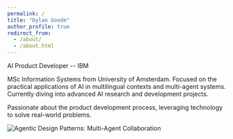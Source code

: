 ```yaml
---
permalink: /
title: "Dylan Goode"
author_profile: true
redirect_from: 
  - /about/
  - /about.html
---
```


AI Product Developer -- IBM

MSc Information Systems from University of Amsterdam.  Focused on the practical applications of AI in multilingual contexts and multi-agent systems. Currently diving into advanced AI research and development projects.

Passionate about the product development process, leveraging technology to solve real-world problems.

![Agentic Design Patterns: Multi-Agent Collaboration](images/agentic.png)

